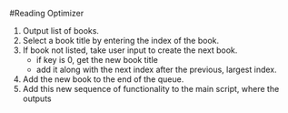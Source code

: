 #Reading Optimizer

1. Output list of books.
2. Select a book title by entering the index of the book.
3. If book not listed, take user input to create the next book.
    - if key is 0, get the new book title
    - add it along with the next index after the previous, largest index.
4. Add the new book to the end of the queue.
5. Add this new sequence of functionality to the main script, where the outputs 
